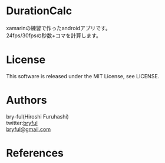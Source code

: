 ﻿# DurationCalc

xamarinの練習で作ったandroidアプリです。  
24fps/30fpsの秒数+コマを計算します。  
  
  

# License

This software is released under the MIT License, see LICENSE. 

# Authors

bry-ful(Hiroshi Furuhashi)  
twitter:[bryful](https://twitter.com/bryful)  
bryful@gmail.com  

# References

